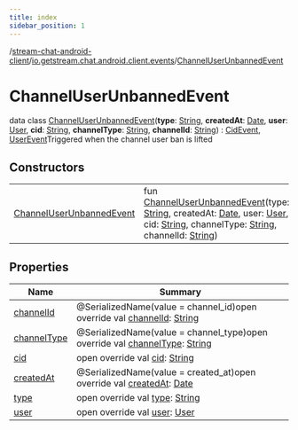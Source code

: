 ```yaml
---
title: index
sidebar_position: 1
---
```

/[stream-chat-android-client](../../index.md)/[io.getstream.chat.android.client.events](../index.md)/[ChannelUserUnbannedEvent](index.md)  
  
  
  
# ChannelUserUnbannedEvent  
data class [ChannelUserUnbannedEvent](index.md)(**type**: [String](https://kotlinlang.org/api/latest/jvm/stdlib/kotlin/-string/index.html), **createdAt**: [Date](https://developer.android.com/reference/kotlin/java/util/Date.html), **user**: [User](../../io.getstream.chat.android.client.models/User/index.md), **cid**: [String](https://kotlinlang.org/api/latest/jvm/stdlib/kotlin/-string/index.html), **channelType**: [String](https://kotlinlang.org/api/latest/jvm/stdlib/kotlin/-string/index.html), **channelId**: [String](https://kotlinlang.org/api/latest/jvm/stdlib/kotlin/-string/index.html)) : [CidEvent](../CidEvent/index.md), [UserEvent](../UserEvent/index.md)Triggered when the channel user ban is lifted  
  
## Constructors  
  
| | |
|---|---|
| <a name="io.getstream.chat.android.client.events/ChannelUserUnbannedEvent/ChannelUserUnbannedEvent/#kotlin.String#java.util.Date#io.getstream.chat.android.client.models.User#kotlin.String#kotlin.String#kotlin.String/PointingToDeclaration/"></a>[ChannelUserUnbannedEvent](ChannelUserUnbannedEvent.md)| <a name="io.getstream.chat.android.client.events/ChannelUserUnbannedEvent/ChannelUserUnbannedEvent/#kotlin.String#java.util.Date#io.getstream.chat.android.client.models.User#kotlin.String#kotlin.String#kotlin.String/PointingToDeclaration/"></a>fun [ChannelUserUnbannedEvent](ChannelUserUnbannedEvent.md)(type: [String](https://kotlinlang.org/api/latest/jvm/stdlib/kotlin/-string/index.html), createdAt: [Date](https://developer.android.com/reference/kotlin/java/util/Date.html), user: [User](../../io.getstream.chat.android.client.models/User/index.md), cid: [String](https://kotlinlang.org/api/latest/jvm/stdlib/kotlin/-string/index.html), channelType: [String](https://kotlinlang.org/api/latest/jvm/stdlib/kotlin/-string/index.html), channelId: [String](https://kotlinlang.org/api/latest/jvm/stdlib/kotlin/-string/index.html))|
  
  
## Properties  
  
|  Name |  Summary | 
|---|---|
| <a name="io.getstream.chat.android.client.events/ChannelUserUnbannedEvent/channelId/#/PointingToDeclaration/"></a>[channelId](channelId.md)| <a name="io.getstream.chat.android.client.events/ChannelUserUnbannedEvent/channelId/#/PointingToDeclaration/"></a>@SerializedName(value = channel_id)open override val [channelId](channelId.md): [String](https://kotlinlang.org/api/latest/jvm/stdlib/kotlin/-string/index.html)|
| <a name="io.getstream.chat.android.client.events/ChannelUserUnbannedEvent/channelType/#/PointingToDeclaration/"></a>[channelType](channelType.md)| <a name="io.getstream.chat.android.client.events/ChannelUserUnbannedEvent/channelType/#/PointingToDeclaration/"></a>@SerializedName(value = channel_type)open override val [channelType](channelType.md): [String](https://kotlinlang.org/api/latest/jvm/stdlib/kotlin/-string/index.html)|
| <a name="io.getstream.chat.android.client.events/ChannelUserUnbannedEvent/cid/#/PointingToDeclaration/"></a>[cid](cid.md)| <a name="io.getstream.chat.android.client.events/ChannelUserUnbannedEvent/cid/#/PointingToDeclaration/"></a>open override val [cid](cid.md): [String](https://kotlinlang.org/api/latest/jvm/stdlib/kotlin/-string/index.html)|
| <a name="io.getstream.chat.android.client.events/ChannelUserUnbannedEvent/createdAt/#/PointingToDeclaration/"></a>[createdAt](createdAt.md)| <a name="io.getstream.chat.android.client.events/ChannelUserUnbannedEvent/createdAt/#/PointingToDeclaration/"></a>@SerializedName(value = created_at)open override val [createdAt](createdAt.md): [Date](https://developer.android.com/reference/kotlin/java/util/Date.html)|
| <a name="io.getstream.chat.android.client.events/ChannelUserUnbannedEvent/type/#/PointingToDeclaration/"></a>[type](type.md)| <a name="io.getstream.chat.android.client.events/ChannelUserUnbannedEvent/type/#/PointingToDeclaration/"></a>open override val [type](type.md): [String](https://kotlinlang.org/api/latest/jvm/stdlib/kotlin/-string/index.html)|
| <a name="io.getstream.chat.android.client.events/ChannelUserUnbannedEvent/user/#/PointingToDeclaration/"></a>[user](user.md)| <a name="io.getstream.chat.android.client.events/ChannelUserUnbannedEvent/user/#/PointingToDeclaration/"></a>open override val [user](user.md): [User](../../io.getstream.chat.android.client.models/User/index.md)|

